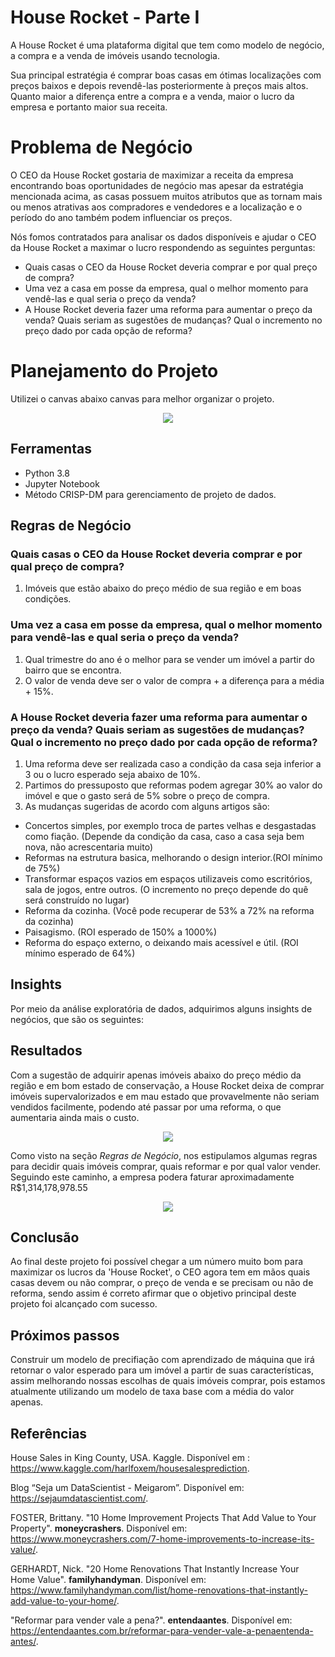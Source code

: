 # House Rocket - Parte I
A House Rocket é uma plataforma digital que tem como modelo de negócio, a compra e a venda de imóveis usando tecnologia.

Sua principal estratégia é comprar boas casas em ótimas localizações com preços baixos e depois revendê-las posteriormente à preços mais altos. Quanto maior a diferença entre a compra e a venda, maior o lucro da empresa e portanto maior sua receita.

# Problema de Negócio
O CEO da House Rocket gostaria de maximizar a receita da empresa encontrando boas oportunidades de negócio mas apesar da estratégia mencionada acima, as casas possuem muitos atributos que as tornam mais ou menos atrativas aos compradores e vendedores e a localização e o período do ano também podem influenciar os preços.

Nós fomos contratados para analisar os dados disponíveis e ajudar o CEO da House Rocket a maximar o lucro respondendo as seguintes perguntas:

- Quais casas o CEO da House Rocket deveria comprar e por qual preço de compra?
- Uma vez a casa em posse da empresa, qual o melhor momento para vendê-las e qual seria o preço da venda?
- A House Rocket deveria fazer uma reforma para aumentar o preço da venda? Quais seriam as sugestões de mudanças? Qual o incremento no preço dado por cada opção de reforma?


# Planejamento do Projeto
Utilizei o canvas abaixo canvas para melhor organizar o projeto.

<p align="center">
  <img src="Imagens/.jpg">
</p>

## Ferramentas
 - Python 3.8
 - Jupyter Notebook
 - Método CRISP-DM para gerenciamento de projeto de dados.

## Regras de Negócio

### Quais casas o CEO da House Rocket deveria comprar e por qual preço de compra?
1. Imóveis que estão abaixo do preço médio de sua região e em boas condições.

### Uma vez a casa em posse da empresa, qual o melhor momento para vendê-las e qual seria o preço da venda?
1. Qual trimestre do ano é o melhor para se vender um imóvel a partir do bairro que se encontra.
2. O valor de venda deve ser o valor de compra + a diferença para a média + 15%.

### A House Rocket deveria fazer uma reforma para aumentar o preço da venda? Quais seriam as sugestões de mudanças? Qual o incremento no preço dado por cada opção de reforma?
1. Uma reforma deve ser realizada caso a condição da casa seja inferior a 3 ou o lucro esperado seja abaixo de 10%.
2. Partimos do pressuposto que reformas podem agregar 30% ao valor do imóvel e que o gasto será de 5% sobre o preço de compra.
3. As mudanças sugeridas de acordo com alguns artigos são:
- Concertos simples, por exemplo troca de partes velhas e desgastadas como fiação. (Depende da condição da casa, caso a casa seja bem nova, não acrescentaria muito)
- Reformas na estrutura basica, melhorando o design interior.(ROI mínimo de 75%)
- Transformar espaços vazios em espaços utilizaveis como escritórios, sala de jogos, entre outros. (O incremento no preço depende do quê será construído no lugar)
- Reforma da cozinha. (Você pode recuperar de 53% a 72% na reforma da cozinha)
- Paisagismo. (ROI esperado de 150% a 1000%)
- Reforma do espaço externo, o deixando mais acessível e útil. (ROI mínimo esperado de 64%)

## Insights
Por meio da análise exploratória de dados, adquirimos alguns insights de negócios, que são os seguintes:



## Resultados
Com a sugestão de adquirir apenas imóveis abaixo do preço médio da região e em bom estado de conservação, a House Rocket deixa de comprar imóveis supervalorizados e em mau estado que provavelmente não seriam vendidos facilmente, podendo até passar por uma reforma, o que aumentaria ainda mais o custo.
<p align="center">
  <img src="Imagens/.jpg">
</p>

Como visto na seção *Regras de Negócio*, nos estipulamos algumas regras para decidir quais imóveis comprar, quais reformar e por qual valor vender. Seguindo este caminho, a empresa podera faturar aproximadamente R$1,314,178,978.55
<p align="center">
  <img src="Imagens/.jpg">
</p>



## Conclusão
Ao final deste projeto foi possível chegar a um número muito bom para maximizar os lucros da 'House Rocket', o CEO agora tem em mãos quais casas devem ou não comprar, o preço de venda e se precisam ou não de reforma, sendo assim é correto afirmar que o objetivo principal deste projeto foi alcançado com sucesso.

## Próximos passos
Construir um modelo de precifiação com aprendizado de máquina que irá retornar o valor esperado para um imóvel a partir de suas características, assim melhorando nossas escolhas de quais imóveis comprar, pois estamos atualmente utilizando um modelo de taxa base com a média do valor apenas.

## Referências
House Sales in King County, USA. Kaggle. Disponível em : <https://www.kaggle.com/harlfoxem/housesalesprediction>.

Blog “Seja um DataScientist - Meigarom”. Disponível em: <https://sejaumdatascientist.com/>.

FOSTER, Brittany. "10 Home Improvement Projects That Add Value to Your Property". **moneycrashers**. Disponível em: <https://www.moneycrashers.com/7-home-improvements-to-increase-its-value/>.

GERHARDT, Nick. "20 Home Renovations That Instantly Increase Your Home Value". **familyhandyman**. Disponível em: <https://www.familyhandyman.com/list/home-renovations-that-instantly-add-value-to-your-home/>.

"Reformar para vender vale a pena?". **entendaantes**. Disponível em: <https://entendaantes.com.br/reformar-para-vender-vale-a-penaentenda-antes/>.
